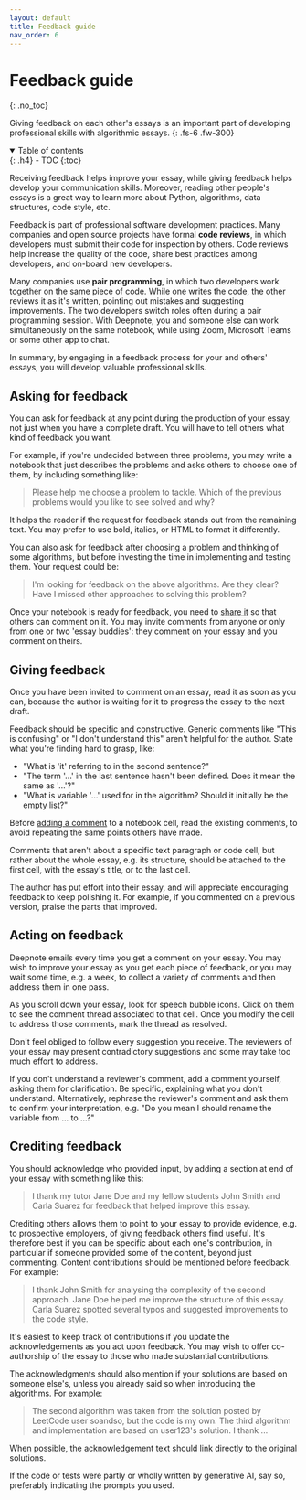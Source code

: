 ```yaml
---
layout: default
title: Feedback guide
nav_order: 6
---
```



# Feedback guide
{: .no_toc}

Giving feedback on each other's essays is an important part of developing
professional skills with algorithmic essays.
{: .fs-6 .fw-300}

<details open markdown="block">
  <summary>
    Table of contents
  </summary>
  {: .h4}
- TOC
{:toc}
</details>

Receiving feedback helps improve your essay,
while giving feedback helps develop your communication skills.
Moreover, reading other people's essays is a great way to learn more about Python,
algorithms, data structures, code style, etc.

Feedback is part of professional software development practices.
Many companies and open source projects have formal **code reviews**,
in which developers must submit their code for inspection by others.
Code reviews help increase the quality of the code,
share best practices among developers, and on-board new developers.

Many companies use **pair programming**, in which two developers work together
on the same piece of code. While one writes the code, the other reviews it as it's written,
pointing out mistakes and suggesting improvements.
The two developers switch roles often during a pair programming session.
With Deepnote, you and someone else can work simultaneously on the same notebook,
while using Zoom, Microsoft Teams or some other app to chat.

In summary, by engaging in a feedback process for your and others' essays,
you will develop valuable professional skills.

## Asking for feedback
You can ask for feedback at any point during the production of your essay,
not just when you have a complete draft.
You will have to tell others what kind of feedback you want.

For example, if you're undecided between three problems, you may write a notebook that
just describes the problems and asks others to choose one of them, by including something like:

> Please help me choose a problem to tackle.
> Which of the previous problems would you like to see solved and why?

It helps the reader if the request for feedback stands out from the remaining text.
You may prefer to use bold, italics, or HTML to format it differently.

You can also ask for feedback after choosing a problem and thinking of some algorithms,
but before investing the time in implementing and testing them. Your request could be:

> I'm looking for feedback on the above algorithms.
> Are they clear? Have I missed other approaches to solving this problem?

Once your notebook is ready for feedback, you need to [share it]({{site.baseurl}}/deepnote-how-to#share-your-project)
so that others can comment on it.
You may invite comments from anyone or only from one or two 'essay buddies':
they comment on your essay and you comment on theirs.

## Giving feedback
Once you have been invited to comment on an essay, read it as soon as you can,
because the author is waiting for it to progress the essay to the next draft.

Feedback should be specific and constructive. Generic comments like "This is confusing" or
"I don't understand this" aren't helpful for the author.
State what you're finding hard to grasp, like:
- "What is 'it' referring to in the second sentence?"
- "The term '...' in the last sentence hasn't been defined. Does it mean the same as '...'?"
- "What is variable '...' used for in the algorithm? Should it initially be the empty list?"

Before [adding a comment]({{site.baseurl}}/deepnote-how-to#comment-on-a-cell) to a notebook cell, read the existing comments,
to avoid repeating the same points others have made.

Comments that aren't about a specific text paragraph or code cell,
but rather about the whole essay, e.g. its structure,
should be attached to the first cell, with the essay's title, or to the last cell.

The author has put effort into their essay, and will appreciate
encouraging feedback to keep polishing it. For example,
if you commented on a previous version, praise the parts that improved.

## Acting on feedback
Deepnote emails every time you get a comment on your essay.
You may wish to improve your essay as you get each piece of feedback, or
you may wait some time, e.g. a week, to collect a variety of comments and
then address them in one pass.

As you scroll down your essay, look for speech bubble icons.
Click on them to see the comment thread associated to that cell.
Once you modify the cell to address those comments, mark the thread as resolved.

Don't feel obliged to follow every suggestion you receive.
The reviewers of your essay may present contradictory suggestions and
some may take too much effort to address.

If you don't understand a reviewer's comment, add a comment yourself,
asking them for clarification. Be specific, explaining what you don't understand.
Alternatively, rephrase the reviewer's comment and ask them to confirm your interpretation,
e.g. "Do you mean I should rename the variable from ... to ...?"

## Crediting feedback
You should acknowledge who provided input, by adding a section at end of your essay
with something like this:

> I thank my tutor Jane Doe and my fellow students John Smith and Carla Suarez
> for feedback that helped improve this essay.

Crediting others allows them to point to your essay to provide evidence, e.g. to prospective employers,
of giving feedback others find useful. It's therefore best if you can be specific about each one's
contribution, in particular if someone provided some of the content, beyond just commenting.
Content contributions should be mentioned before feedback. For example:

> I thank John Smith for analysing the complexity of the second approach.
> Jane Doe helped me improve the structure of this essay.
> Carla Suarez spotted several typos and suggested improvements to the code style.

It's easiest to keep track of contributions if you update the acknowledgements
as you act upon feedback. You may wish to offer co-authorship of the essay to
those who made substantial contributions.

The acknowledgments should also mention if your solutions are based on someone else's,
unless you already said so when introducing the algorithms. For example:

> The second algorithm was taken from the solution posted by LeetCode user soandso,
> but the code is my own. The third algorithm and implementation are based on user123's solution.
> I thank ...

When possible, the acknowledgement text should link directly to the original solutions.

If the code or tests were partly or wholly written by generative AI, say so,
preferably indicating the prompts you used.
